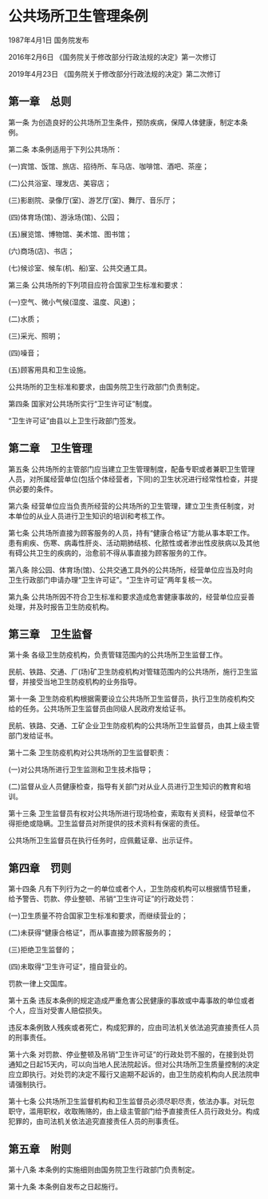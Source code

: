 # 公共场所卫生管理条例

1987年4月1日 国务院发布

2016年2月6日 《国务院关于修改部分行政法规的决定》第一次修订

2019年4月23日 《国务院关于修改部分行政法规的决定》第二次修订

<!-- INFO END -->

## 第一章　总则

第一条 为创造良好的公共场所卫生条件，预防疾病，保障人体健康，制定本条例。

第二条 本条例适用于下列公共场所：

(一)宾馆、饭馆、旅店、招待所、车马店、咖啡馆、酒吧、茶座；

(二)公共浴室、理发店、美容店；

(三)影剧院、录像厅(室)、游艺厅(室)、舞厅、音乐厅；

(四)体育场(馆)、游泳场(馆)、公园；

(五)展览馆、博物馆、美术馆、图书馆；

(六)商场(店)、书店；

(七)候诊室、候车(机、船)室、公共交通工具。

第三条 公共场所的下列项目应符合国家卫生标准和要求：

(一)空气、微小气候(湿度、温度、风速)；

(二)水质；

(三)采光、照明；

(四)噪音；

(五)顾客用具和卫生设施。

公共场所的卫生标准和要求，由国务院卫生行政部门负责制定。

第四条 国家对公共场所实行“卫生许可证”制度。

“卫生许可证”由县以上卫生行政部门签发。

## 第二章　卫生管理

第五条 公共场所的主管部门应当建立卫生管理制度，配备专职或者兼职卫生管理人员，对所属经营单位(包括个体经营者，下同)的卫生状况进行经常性检查，并提供必要的条件。

第六条 经营单位应当负责所经营的公共场所的卫生管理，建立卫生责任制度，对本单位的从业人员进行卫生知识的培训和考核工作。

第七条 公共场所直接为顾客服务的人员，持有“健康合格证”方能从事本职工作。患有痢疾、伤寒、病毒性肝炎、活动期肺结核、化脓性或者渗出性皮肤病以及其他有碍公共卫生的疾病的，治愈前不得从事直接为顾客服务的工作。

第八条 除公园、体育场(馆)、公共交通工具外的公共场所，经营单位应当及时向卫生行政部门申请办理“卫生许可证”。“卫生许可证”两年复核一次。

第九条 公共场所因不符合卫生标准和要求造成危害健康事故的，经营单位应妥善处理，并及时报告卫生防疫机构。

## 第三章　卫生监督

第十条 各级卫生防疫机构，负责管辖范围内的公共场所卫生监督工作。

民航、铁路、交通、厂(场)矿卫生防疫机构对管辖范围内的公共场所，施行卫生监督，并接受当地卫生防疫机构的业务指导。

第十一条 卫生防疫机构根据需要设立公共场所卫生监督员，执行卫生防疫机构交给的任务。公共场所卫生监督员由同级人民政府发给证书。

民航、铁路、交通、工矿企业卫生防疫机构的公共场所卫生监督员，由其上级主管部门发给证书。

第十二条 卫生防疫机构对公共场所的卫生监督职责：

(一)对公共场所进行卫生监测和卫生技术指导；

(二)监督从业人员健康检查，指导有关部门对从业人员进行卫生知识的教育和培训。

第十三条 卫生监督员有权对公共场所进行现场检查，索取有关资料，经营单位不得拒绝或隐瞒。卫生监督员对所提供的技术资料有保密的责任。

公共场所卫生监督员在执行任务时，应佩戴证章、出示证件。

## 第四章　罚则

第十四条 凡有下列行为之一的单位或者个人，卫生防疫机构可以根据情节轻重，给予警告、罚款、停业整顿、吊销“卫生许可证”的行政处罚：

(一)卫生质量不符合国家卫生标准和要求，而继续营业的；

(二)未获得“健康合格证”，而从事直接为顾客服务的；

(三)拒绝卫生监督的；

(四)未取得“卫生许可证”，擅自营业的。

罚款一律上交国库。

第十五条 违反本条例的规定造成严重危害公民健康的事故或中毒事故的单位或者个人，应当对受害人赔偿损失。

违反本条例致人残疾或者死亡，构成犯罪的，应由司法机关依法追究直接责任人员的刑事责任。

第十六条 对罚款、停业整顿及吊销“卫生许可证”的行政处罚不服的，在接到处罚通知之日起15天内，可以向当地人民法院起诉。但对公共场所卫生质量控制的决定应立即执行。对处罚的决定不履行又逾期不起诉的，由卫生防疫机构向人民法院申请强制执行。

第十七条 公共场所卫生监督机构和卫生监督员必须尽职尽责，依法办事。对玩忽职守，滥用职权，收取贿赂的，由上级主管部门给予直接责任人员行政处分。构成犯罪的，由司法机关依法追究直接责任人员的刑事责任。

## 第五章　附则

第十八条 本条例的实施细则由国务院卫生行政部门负责制定。

第十九条 本条例自发布之日起施行。

